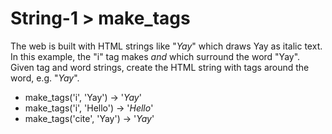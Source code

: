 # String-1 > make_tags

The web is built with HTML strings like "<i>Yay</i>" which draws Yay as italic text. In this example, the "i" tag makes <i> and </i> which surround the word "Yay". Given tag and word strings, create the HTML string with tags around the word, e.g. "<i>Yay</i>".

- make_tags('i', 'Yay') → '<i>Yay</i>'
- make_tags('i', 'Hello') → '<i>Hello</i>'
- make_tags('cite', 'Yay') → '<cite>Yay</cite>'
